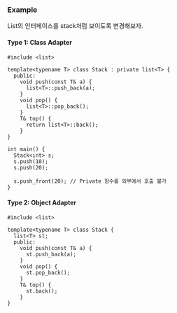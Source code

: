 ### Example

List의 인터페이스를 stack처럼 보이도록 변경해보자.

#### Type 1: Class Adapter

```
#include <list>

template<typename T> class Stack : private list<T> {
  public:
    void push(const T& a) {
      list<T>::push_back(a);
    }
    void pop() {
      list<T>::pop_back();
    }
    T& top() {
      return list<T>::back();
    }
}

int main() {
  Stack<int> s;
  s.push(10);
  s.push(20);
  
  s.push_front(20); // Private 함수를 외부에서 호출 불가
}
```

#### Type 2: Object Adapter

```
#include <list>

template<typename T> class Stack {
  list<T> st;
  public:
    void push(const T& a) {
      st.push_back(a);
    }
    void pop() {
      st.pop_back();
    }
    T& top() {
      st.back();
    }
}
```
